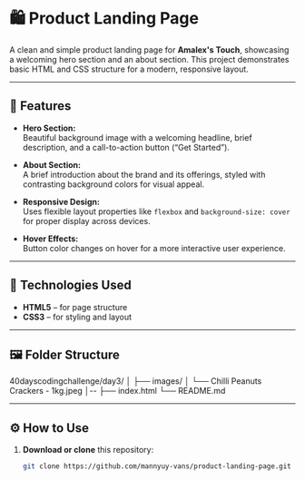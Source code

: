 # 🛍️ Product Landing Page

A clean and simple product landing page for **Amalex's Touch**, showcasing a welcoming hero section and an about section. This project demonstrates basic HTML and CSS structure for a modern, responsive layout.

---

## 🌟 Features

- **Hero Section:**  
  Beautiful background image with a welcoming headline, brief description, and a call-to-action button (“Get Started”).

- **About Section:**  
  A brief introduction about the brand and its offerings, styled with contrasting background colors for visual appeal.

- **Responsive Design:**  
  Uses flexible layout properties like `flexbox` and `background-size: cover` for proper display across devices.

- **Hover Effects:**  
  Button color changes on hover for a more interactive user experience.

---

## 🧱 Technologies Used

- **HTML5** – for page structure  
- **CSS3** – for styling and layout  

---

## 🖼️ Folder Structure

40dayscodingchallenge/day3/
│
├── images/
│ └── Chilli Peanuts Crackers - 1kg.jpeg
│--
├── index.html
└── README.md

---

## ⚙️ How to Use

1. **Download or clone** this repository:  
   ```bash
   git clone https://github.com/mannyuy-vans/product-landing-page.git
